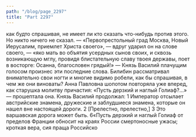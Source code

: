 ```yaml
---
path: "/blog/page_2297"
title: "Part 2297"
---
```


как будто спрашивая, не имеет ли кто сказать что-нибудь против этого. Но никто ничего не сказал. — «Первопрестольный град Москва, Новый Иерусалим, приемлет Христа своего», — вдруг ударил он на слове своего, — «яко мать во объятия усердных сынов своих, и сквозь возникающую мглу, провидя блистательную славу твоея державы, поет в восторге: Осанна, благословен грядый!» — Князь Василий плачущим голосом произнес эти последние слова.
Билибин рассматривал внимательно свои ногти и многие видимо робели, как бы спрашивая, в чем же они виноваты? Анна Павловна шопотом повторяла уже вперед, как старушка молитву причастия: «Пусть дерзкий и наглый Голиаф?...» — прошептала она.
Князь Василий продолжал:
1 Император отсылает австрийские знамена, дружеские и заблудшиеся знамена, которые он нашел вне настоящей дороги.
2 [Прелестно, прелестно,]
3 Это варшавская дорога может быть.
6«Пусть дерзкий и наглый Голиаф от пределов Франции обносит на краях России смертоносные ужасы; кроткая вера, сия праща Российско

